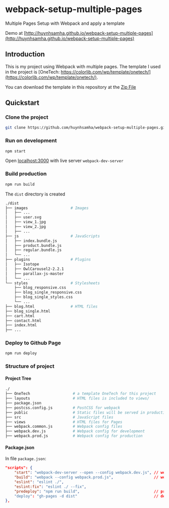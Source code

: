 # webpack-setup-multiple-pages

Multiple Pages Setup with Webpack and apply a template

Demo at [http://huynhsamha.github.io/webpack-setup-multiple-pages](http://huynhsamha.github.io/webpack-setup-multiple-pages)

## Introduction

This is my project using Webpack with multiple pages. The template I used in the project is [OneTech: https://colorlib.com/wp/template/onetech/](https://colorlib.com/wp/template/onetech/).

You can download the template in this repository at the [Zip File](https://github.com/huynhsamha/webpack-setup-multiple-pages/blob/master/OneTech.zip)


## Quickstart
### Clone the project
```bash
git clone https://github.com/huynhsamha/webpack-setup-multiple-pages.git
```

### Run on development
```bash
npm start
```
Open [localhost:3000](http://localhost:3000) with live server `webpack-dev-server`

### Build production
```bash
npm run build
```
The `dist` directory is created

```bash
./dist
├── images                   # Images
│   ├── ...
│   ├── user.svg
│   ├── view_1.jpg
│   ├── view_2.jpg
│   ├── ...
├── js                       # JavaScripts
│   ├── index.bundle.js
│   ├── product.bundle.js
│   ├── regular.bundle.js
│   └── ...
├── plugins                  # Plugins
│   ├── Isotope
│   ├── OwlCarousel2-2.2.1
│   ├── parallax-js-master
│   └── ...
└── styles                   # Stylesheets
    ├── blog_responsive.css
    ├── blog_single_responsive.css
    ├── blog_single_styles.css
    └── ...
├── blog.html                # HTML files
├── blog_single.html
├── cart.html
├── contact.html
├── index.html
├── ...
```

### Deploy to Github Page
```bash
npm run deploy
```


### Structure of project
#### Project Tree
```bash
./
├── OneTech                   # a template OneTech for this project
├── layouts                   # HTML files is included to views/
├── package.json
├── postcss.config.js         # PostCSS for webpack
├── public                    # Static files will be served in production
├── src                       # JavaScript files
├── views                     # HTML files for Pages
├── webpack.common.js         # Webpack config files
├── webpack.dev.js            # Webpack config for development
├── webpack.prod.js           # Webpack config for production
```

#### Package.json
In file `package.json`:
```json
"scripts": {
    "start": "webpack-dev-server --open --config webpack.dev.js", // webpack-dev-server
    "build": "webpack --config webpack.prod.js",                  // webpack build production
    "eslint": "eslint ./",
    "eslint:fix": "eslint ./ --fix",
    "predeploy": "npm run build",                                 // predeploy: run build
    "deploy": "gh-pages -d dist"                                  // deploy on Github Page
},
```

